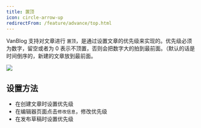 ```yaml
---
title: 置顶
icon: circle-arrow-up
redirectFrom: /feature/advance/top.html
---
```


VanBlog 支持对文章进行 `置顶`，是通过设置文章的优先级来实现的。优先级必须为数字，留空或者为 0 表示不顶置，否则会把数字大的拍到最前面。（默认的话是时间倒序的，新建的文章放到最前面。

![](https://pic.mereith.com/img/b7af71d314dc73d4ff27b21c9f7bdbeb.clipboard-2022-08-16.png)

## 设置方法

- 在创建文章时设置优先级
- 在编辑器页面点击`修改信息`，修改优先级
- 在发布草稿时设置优先级
